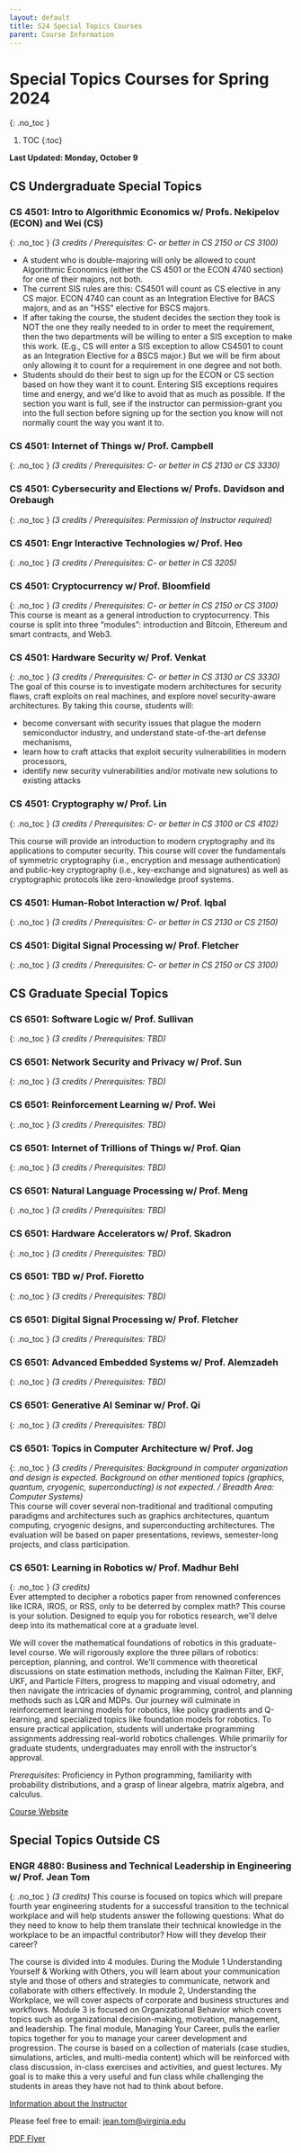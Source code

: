 ```yaml
---
layout: default
title: S24 Special Topics Courses
parent: Course Information
---
```


# Special Topics Courses for Spring 2024
{: .no_toc }

1. TOC
{:toc}


__Last Updated: Monday, October 9__

## CS Undergraduate Special Topics

### CS 4501: Intro to Algorithmic Economics w/ Profs. Nekipelov (ECON) and Wei (CS)
{: .no_toc }
_(3 credits  / Prerequisites: C- or better in CS 2150 or CS 3100)_  

- A student who is double-majoring will only be allowed to count Algorithmic Economics (either the CS 4501 or the ECON 4740 section) for one of their majors, not both.
- The current SIS rules are this:  CS4501 will count as CS elective in any CS major. ECON 4740 can count as an Integration Elective for BACS majors, and as an "HSS" elective for BSCS majors.
- If after taking the course, the student decides the section they took is NOT the one they really needed to in order to meet the requirement, then the two departments will be willing to enter a SIS exception to make this work.  (E.g., CS will enter a SIS exception to allow CS4501 to count as an Integration Elective for a BSCS major.)  But we will be firm about only allowing it to count for a requirement in one degree and not both.
- Students should do their best to sign up for the ECON or CS section based on how they want it to count.  Entering SIS exceptions requires time and energy, and we'd like to avoid that as much as possible.  If the section you want is full, see if the instructor can permission-grant you into the full section before signing up for the section you know will not normally count the way you want it to.

### CS 4501: Internet of Things w/ Prof. Campbell
{: .no_toc }
_(3 credits  / Prerequisites: C- or better in CS 2130 or CS 3330)_  

### CS 4501: Cybersecurity and Elections w/ Profs. Davidson and Orebaugh
{: .no_toc }
_(3 credits  / Prerequisites: Permission of Instructor required)_    

### CS 4501: Engr Interactive Technologies w/ Prof. Heo
{: .no_toc }
_(3 credits  / Prerequisites: C- or better in CS 3205)_  

### CS 4501: Cryptocurrency w/ Prof. Bloomfield
{: .no_toc }
_(3 credits  / Prerequisites: C- or better in CS 2150 or CS 3100)_     
This course is meant as a general introduction to cryptocurrency. This course is split into three “modules”: introduction and Bitcoin, Ethereum and smart contracts, and Web3.

### CS 4501: Hardware Security w/ Prof. Venkat
{: .no_toc }
_(3 credits  / Prerequisites: C- or better in CS 3130 or CS 3330)_      
The goal of this course is to investigate modern architectures for security flaws, craft exploits on real machines, and explore novel security-aware architectures.  By taking this course, students will:

- become conversant with security issues that plague the modern semiconductor industry, and understand state-of-the-art defense mechanisms,
- learn how to craft attacks that exploit security vulnerabilities in modern processors,
- identify new security vulnerabilities and/or motivate new solutions to existing attacks

### CS 4501: Cryptography w/ Prof. Lin
{: .no_toc }
_(3 credits  / Prerequisites: C- or better in CS 3100 or CS 4102)_  

This course will provide an introduction to modern cryptography and its applications to computer security. This course will cover the fundamentals of symmetric cryptography (i.e., encryption and message authentication) and public-key cryptography (i.e., key-exchange and signatures) as well as cryptographic protocols like zero-knowledge proof systems. 

### CS 4501: Human-Robot Interaction w/ Prof. Iqbal
{: .no_toc }
_(3 credits  / Prerequisites: C- or better in CS 2130 or CS 2150)_  

### CS 4501: Digital Signal Processing w/ Prof. Fletcher
{: .no_toc }
_(3 credits  / Prerequisites: C- or better in CS 2150 or CS 3100)_  



## CS Graduate Special Topics

### CS 6501: Software Logic w/ Prof. Sullivan
{: .no_toc }
_(3 credits  / Prerequisites: TBD)_  

### CS 6501: Network Security and Privacy w/ Prof. Sun
{: .no_toc }
_(3 credits  / Prerequisites: TBD)_  

### CS 6501: Reinforcement Learning w/ Prof. Wei
{: .no_toc }
_(3 credits  / Prerequisites: TBD)_  

### CS 6501: Internet of Trillions of Things w/ Prof. Qian
{: .no_toc }
_(3 credits  / Prerequisites: TBD)_  

### CS 6501: Natural Language Processing w/ Prof. Meng
{: .no_toc }
_(3 credits  / Prerequisites: TBD)_  

### CS 6501: Hardware Accelerators w/ Prof. Skadron
{: .no_toc }
_(3 credits  / Prerequisites: TBD)_  

### CS 6501: TBD w/ Prof. Fioretto
{: .no_toc }
_(3 credits  / Prerequisites: TBD)_  

### CS 6501: Digital Signal Processing w/ Prof. Fletcher
{: .no_toc }
_(3 credits  / Prerequisites: TBD)_  

### CS 6501: Advanced Embedded Systems w/ Prof. Alemzadeh
{: .no_toc }
_(3 credits  / Prerequisites: TBD)_  

### CS 6501: Generative AI Seminar w/ Prof. Qi
{: .no_toc }
_(3 credits  / Prerequisites: TBD)_  

### CS 6501: Topics in Computer Architecture w/ Prof. Jog
{: .no_toc }
_(3 credits  / Prerequisites: Background in computer organization and design is expected. Background on other mentioned topics (graphics, quantum, cryogenic, superconducting) is not expected. / Breadth Area: Computer Systems)_     
This course will cover several non-traditional and traditional computing paradigms and architectures such as graphics architectures, quantum computing, cryogenic designs, and superconducting architectures. The evaluation will be based on paper presentations, reviews, semester-long projects, and class participation. 

### CS 6501: Learning in Robotics w/ Prof. Madhur Behl
{: .no_toc }
_(3 credits)_  
Ever attempted to decipher a robotics paper from renowned conferences like ICRA, IROS, or RSS, only to be deterred by complex math? This course is your solution. Designed to equip you for robotics research, we'll delve deep into its mathematical core at a graduate level. 

We will cover the mathematical foundations of robotics in this graduate-level course. We will rigorously explore the three pillars of robotics: perception, planning, and control. We'll commence with theoretical discussions on state estimation methods, including the Kalman Filter, EKF, UKF, and Particle Filters, progress to mapping and visual odometry, and then navigate the intricacies of dynamic programming, control, and planning methods such as LQR and MDPs. Our journey will culminate in reinforcement learning models for robotics, like policy gradients and Q-learning, and specialized topics like foundation models for robotics. To ensure practical application, students will undertake programming assignments addressing real-world robotics challenges. While primarily for graduate students, undergraduates may enroll with the instructor's approval.

_Prerequisites_: Proficiency in Python programming, familiarity with probability distributions, and a grasp of linear algebra, matrix algebra, and calculus.

[Course Website](https://linklab-uva.github.io/robotlearning/)

## Special Topics Outside CS

### ENGR 4880: Business and Technical Leadership in Engineering w/ Prof. Jean Tom
{: .no_toc }
_(3 credits)_
This course is focused on topics which will prepare fourth year engineering students for a successful transition to the technical workplace and will help students answer the following questions: What do they need to know to help them translate their technical knowledge in the workplace to be an impactful contributor? How will they develop their career?  

The course is divided into 4 modules. During the Module 1 Understanding Yourself & Working with Others, you will learn about your communication style and those of others and strategies to communicate, network and collaborate with others effectively. In module 2, Understanding the Workplace, we will cover aspects of corporate and business structures and workflows.   Module 3 is focused on Organizational Behavior which covers topics such as organizational decision-making, motivation, management, and leadership. The final module, Managing Your Career, pulls the earlier topics together for you to manage your career development and progression. The course is based on a collection of materials (case studies, simulations, articles, and multi-media content) which will be reinforced with class discussion, in-class exercises and activities, and guest lectures.  My goal is to make this a very useful and fun class while challenging the students in areas they have not had to think about before.  

[Information about the Instructor](https://engineering.virginia.edu/news/2023/09/pharmaceutical-development-exec-brings-decades-leadership-experience-visiting) 

Please feel free to email: [jean.tom@virginia.edu](mailto:jean.tom@virginia.edu)

[PDF Flyer](/semester/s24/engr4880-s24.pdf)
